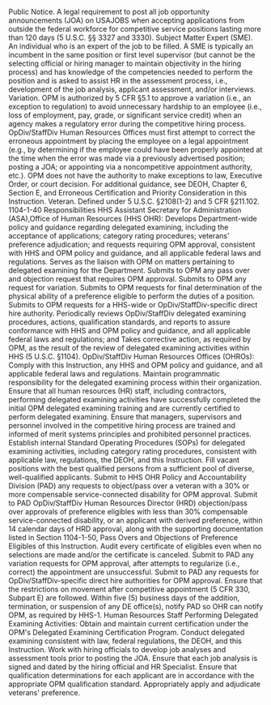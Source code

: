 
Public Notice. A legal requirement to post all job opportunity announcements (JOA) on USAJOBS when accepting applications from outside the federal workforce for competitive service positions lasting more than 120 days (5 U.S.C. §§ 3327 and 3330).
Subject Matter Expert (SME). An individual who is an expert of the job to be filled. A SME is typically an incumbent in the same position or first level supervisor (but cannot be the selecting official or hiring manager to maintain objectivity in the hiring process) and has knowledge of the competencies needed to perform the position and is asked to assist HR in the assessment process, i.e., development of the job analysis, applicant assessment, and/or interviews.
Variation. OPM is authorized by 5 CFR §5.1 to approve a variation (i.e., an exception to regulation) to avoid unnecessary hardship to an employee (i.e., loss of employment, pay, grade, or significant service credit) when an agency makes a regulatory error during the competitive hiring process. OpDiv/StaffDiv Human Resources Offices must first attempt to correct the erroneous appointment by placing the employee on a legal appointment (e.g., by determining if the employee could have been properly appointed at the time when the error was made via a previously advertised position; posting a JOA; or appointing via a noncompetitive appointment authority, etc.). OPM does not have the authority to make exceptions to law, Executive Order, or court decision. For additional guidance, see DEOH, Chapter 6, Section E, and Erroneous Certification and Priority Consideration in this Instruction.
Veteran. Defined under 5 U.S.C. §2108(1-2) and 5 CFR §211.102.
1104-1-40 Responsibilities
HHS Assistant Secretary for Administration (ASA),Office of Human Resources (HHS OHR):
Develops Department-wide policy and guidance regarding delegated examining, including the acceptance of applications; category rating procedures; veterans' preference adjudication; and requests requiring OPM approval, consistent with HHS and OPM policy and guidance, and all applicable federal laws and regulations.
Serves as the liaison with OPM on matters pertaining to delegated examining for the Department.
Submits to OPM any pass over and objection request that requires OPM approval.
Submits to OPM any request for variation.
Submits to OPM requests for final determination of the physical ability of a preference eligible to perform the duties of a position.
Submits to OPM requests for a HHS-wide or OpDiv/StaffDiv-specific direct hire authority.
Periodically reviews OpDiv/StaffDiv delegated examining procedures, actions, qualification standards, and reports to assure conformance with HHS and OPM policy and guidance, and all applicable federal laws and regulations; and
Takes corrective action, as required by OPM, as the result of the review of delegated examining activities within HHS (5 U.S.C. §1104).
OpDiv/StaffDiv Human Resources Offices (OHROs):
Comply with this Instruction, any HHS and OPM policy and guidance, and all applicable federal laws and regulations.
Maintain programmatic responsibility for the delegated examining process within their organization.
Ensure that all human resources (HR) staff, including contractors, performing delegated examining activities have successfully completed the initial OPM delegated examining training and are currently certified to perform delegated examining.
Ensure that managers, supervisors and personnel involved in the competitive hiring process are trained and informed of merit systems principles and prohibited personnel practices.
Establish internal Standard Operating Procedures (SOPs) for delegated examining activities, including category rating procedures, consistent with applicable law, regulations, the DEOH, and this Instruction.
Fill vacant positions with the best qualified persons from a sufficient pool of diverse, well-qualified applicants.
Submit to HHS OHR Policy and Accountability Division (PAD) any requests to object/pass over a veteran with a 30% or more compensable service-connected disability for OPM approval.
Submit to PAD OpDiv/StaffDiv Human Resources Director (HRD) objection/pass over approvals of preference eligibles with less than 30% compensable service-connected disability, or an applicant with derived preference, within 14 calendar days of HRD approval, along with the supporting documentation listed in Section 1104-1-50, Pass Overs and Objections of Preference Eligibles of this Instruction.
Audit every certificate of eligibles even when no selections are made and/or the certificate is canceled.
Submit to PAD any variation requests for OPM approval, after attempts to regularize (i.e., correct) the appointment are unsuccessful.
Submit to PAD any requests for OpDiv/StaffDiv-specific direct hire authorities for OPM approval.
Ensure that the restrictions on movement after competitive appointment (5 CFR 330, Subpart E) are followed.
Within five (5) business days of the addition, termination, or suspension of any DE office(s), notify PAD so OHR can notify OPM, as required by HHS-1.
Human Resources Staff Performing Delegated Examining Activities:
Obtain and maintain current certification under the OPM's Delegated Examining Certification Program.
Conduct delegated examining consistent with law, federal regulations, the DEOH, and this Instruction.
Work with hiring officials to develop job analyses and assessment tools prior to posting the JOA. Ensure that each job analysis is signed and dated by the hiring official and HR Specialist.
Ensure that qualification determinations for each applicant are in accordance with the appropriate OPM qualification standard.
Appropriately apply and adjudicate veterans' preference.
